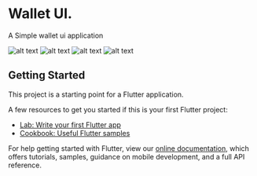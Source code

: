 # Wallet UI.
A Simple wallet ui application

![alt text](https://i.imgur.com/hK9aC77.png)
![alt text](https://i.imgur.com/jPQPE7E.png)
![alt text](https://i.imgur.com/8jaLNPe.png)
![alt text](https://i.imgur.com/0D4oAg7.png)

## Getting Started

This project is a starting point for a Flutter application.

A few resources to get you started if this is your first Flutter project:

- [Lab: Write your first Flutter app](https://flutter.dev/docs/get-started/codelab)
- [Cookbook: Useful Flutter samples](https://flutter.dev/docs/cookbook)

For help getting started with Flutter, view our
[online documentation](https://flutter.dev/docs), which offers tutorials,
samples, guidance on mobile development, and a full API reference.
